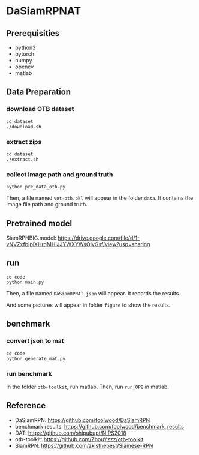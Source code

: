 # DaSiamRPNAT

## Prerequisities

- python3
- pytorch
- numpy
- opencv
- matlab

## Data Preparation

### download OTB dataset

```
cd dataset
./download.sh
```

### extract zips

```
cd dataset
./extract.sh
```

### collect image path and ground truth

```
python pre_data_otb.py
```

Then, a file named `vot-otb.pkl` will appear in the folder `data`. It contains the image file path and ground truth.

## Pretrained model

SiamRPNBIG.model: https://drive.google.com/file/d/1-vNVZxfbIplXHrqMHiJJYWXYWsOIvGsf/view?usp=sharing

## run

```
cd code
python main.py
```

Then, a file named `DaSiamRPNAT.json` will appear. It records the results.

And some pictures will appear in folder `figure` to show the results.

## benchmark

### convert json to mat

```
cd code
python generate_mat.py
```

### run benchmark

In the folder `otb-toolkit`, run matlab. Then, run `run_OPE` in matlab.

## Reference

- DaSiamRPN: https://github.com/foolwood/DaSiamRPN
- benchmark results: https://github.com/foolwood/benchmark_results
- DAT: https://github.com/shipubupt/NIPS2018
- otb-toolkit: https://github.com/ZhouYzzz/otb-toolkit
- SiamRPN: https://github.com/zkisthebest/Siamese-RPN